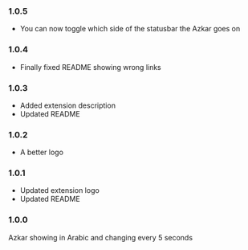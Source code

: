 ### 1.0.5

- You can now toggle which side of the statusbar the Azkar goes on


### 1.0.4

- Finally fixed README showing wrong links


### 1.0.3 

- Added extension description
- Updated README


### 1.0.2 

- A better logo


### 1.0.1

- Updated extension logo
- Updated README

### 1.0.0

Azkar showing in Arabic and changing every 5 seconds


